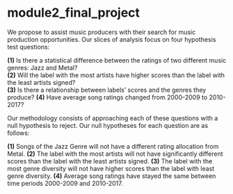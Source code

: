 # module2_final_project
We propose to assist music producers with their search for music production opportunities. Our slices of analysis focus on four hypothesis test questions:  

**(1)** Is there a statistical difference between the ratings of two different music genres: Jazz and Metal?  
**(2)** Will the label with the most artists have higher scores than the label with  the least artists signed?  
**(3)** Is there a relationship between labels’ scores and the genres they produce? 
**(4)** Have average song ratings changed from 2000-2009 to 2010-2017?

Our methodology consists of approaching each of these questions with a null hypothesis to reject. Our null hypotheses for each question are as follows:

**(1)** Songs of the Jazz Genre will not have a different rating allocation from Metal.
**(2)** The label with the most artists will not have significantly different scores than the label with  the least artists signed.
**(3)** The label with the most genre diversity will not have higher scores than the label with least genre diversity.
**(4)** Average song ratings have stayed the same between time periods 2000-2009 and 2010-2017.

